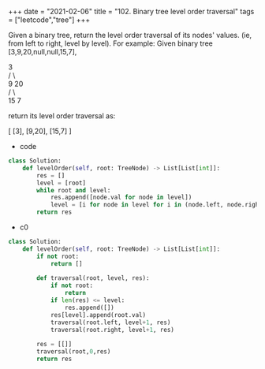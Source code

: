 +++
date = "2021-02-06"
title = "102. Binary tree level order traversal"
tags = ["leetcode","tree"]
+++


Given a binary tree, return the level order traversal of its nodes' values. (ie, from left to right, level by level).
For example:
Given binary tree [3,9,20,null,null,15,7],

3  
/ \  
9  20  
/  \  
15   7

return its level order traversal as:

[ [3], [9,20], [15,7] ]

- code
```python
class Solution:
    def levelOrder(self, root: TreeNode) -> List[List[int]]:
        res = []
        level = [root]
        while root and level:
            res.append([node.val for node in level])
            level = [i for node in level for i in (node.left, node.right) if i]
        return res

```
- c0
```python
class Solution:
    def levelOrder(self, root: TreeNode) -> List[List[int]]:
        if not root:
            return []
        
        def traversal(root, level, res):
            if not root:
                return
            if len(res) <= level:
                res.append([])
            res[level].append(root.val)
            traversal(root.left, level+1, res)
            traversal(root.right, level+1, res)
            
        res = [[]]
        traversal(root,0,res)
        return res
```

